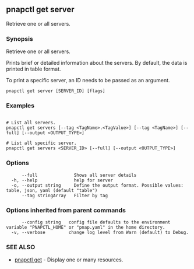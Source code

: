 ## pnapctl get server

Retrieve one or all servers.

### Synopsis

Retrieve one or all servers.

Prints brief or detailed information about the servers.
By default, the data is printed in table format.

To print a specific server, an ID needs to be passed as an argument.

```
pnapctl get server [SERVER_ID] [flags]
```

### Examples

```

# List all servers.
pnapctl get servers [--tag <TagName>.<TagValue>] [--tag <TagName>] [--full] [--output <OUTPUT_TYPE>]

# List all specific server.
pnapctl get servers <SERVER_ID> [--full] [--output <OUTPUT_TYPE>]
```

### Options

```
      --full              Shows all server details
  -h, --help              help for server
  -o, --output string     Define the output format. Possible values: table, json, yaml (default "table")
      --tag stringArray   Filter by tag
```

### Options inherited from parent commands

```
      --config string   config file defaults to the environment variable "PNAPCTL_HOME" or "pnap.yaml" in the home directory.
  -v, --verbose         change log level from Warn (default) to Debug.
```

### SEE ALSO

* [pnapctl get](pnapctl_get.md)	 - Display one or many resources.

